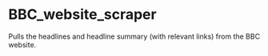 # BBC_website_scraper

Pulls the headlines and headline summary (with relevant links) from the BBC website.

